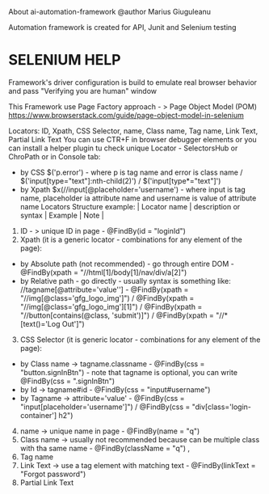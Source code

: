 About ai-automation-framework
@author Marius Giuguleanu

Automation framework is created for API, Junit and Selenium testing

# SELENIUM HELP
Framework's driver configuration is build to emulate real browser behavior and pass "Verifying you are human" window

This Framework use Page Factory approach - > Page Object Model (POM)  https://www.browserstack.com/guide/page-object-model-in-selenium

Locators: ID, Xpath, CSS Selector, name, Class name, Tag name, Link Text, Partial Link Text
You can use CTR+F in browser debugger elements or you can install a helper plugin tu check unique Locator - SelectorsHub or ChroPath or in
Console tab: 
- by CSS $('p.error') - where p is tag name and error is class name / $('input[type="text"]:nth-child(2)') / $('input[type*="text"]')
- by Xpath $x(//input[@placeholder='username') - where input is tag name, placeholder ia attribute name and username is value of attribute name
  Locators Structure example:
| Locator name | description or syntax | Example | Note |
1. ID - > unique ID in page - @FindBy(id = "loginId")
2. Xpath (it is a generic locator - combinations for any element of the page):
 - by Absolute path (not recommended) - go through entire DOM - @FindBy(xpath = "//html[1]/body[1]/nav/div/a[2]")
 - by Relative path - go directly - usually syntax is something like: //tagname[@attribute='value''] - @FindBy(xpath = "//img[@class='gfg_logo_img']") 
   / @FindBy(xpath = "//img[@class='gfg_logo_img'][1]") / @FindBy(xpath = "//button[contains(@class, 'submit')]") / @FindBy(xpath = "//*[text()='Log Out']")
3. CSS Selector (it is generic locator - combinations for any element of the page):
 - by Class name -> tagname.classname - @FindBy(css = "button.signInBtn") - note that tagname is optional, you can write @FindBy(css = ".signInBtn")
 - by Id -> tagname#id - @FindBy(css = "input#username")
 - by Tagname -> attribute='value' - @FindBy(css = "input[placeholder='username']") / @FindBy(css = "div[class='login-container'] h2")
4. name -> unique name in page - @FindBy(name = "q")
5. Class name -> usually not recommended because can be multiple class with tha same name - @FindBy(className = "q") , 
6. Tag name
7. Link Text -> use a tag element with matching text - @FindBy(linkText = "Forgot password")
8. Partial Link Text

